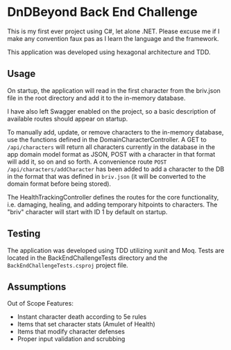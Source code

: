 # DnDBeyond Back End Challenge
This is my first ever project using C#, let alone .NET. Please excuse me if I make any convention faux pas as I learn the language and the framework.

This application was developed using hexagonal architecture and TDD.

## Usage
On startup, the application will read in the first character from the briv.json file in the root directory and add it to the in-memory database.

I have also left Swagger enabled on the project, so a basic description of available routes should appear on startup.

To manually add, update, or remove characters to the in-memory database, use the functions defined in the DomainCharacterController. A GET to `/api/characters` will return all characters currently in the database in the app domain model format as JSON, POST with a character in that format will add it, so on and so forth. A convenience route `POST /api/characters/addCharacter` has been added to add a character to the DB in the format that was defined in `briv.json` (it will be converted to the domain format before being stored).

The HealthTrackingController defines the routes for the core functionality, i.e. damaging, healing, and adding temporary hitpoints to characters. The "briv" character will start with ID 1 by default on startup. 

## Testing
The application was developed using TDD utilizing xunit and Moq. Tests are located in the BackEndChallengeTests directory and the `BackEndChallengeTests.csproj` project file. 

## Assumptions
Out of Scope Features: 
* Instant character death according to 5e rules
* Items that set character stats (Amulet of Health)
* Items that modify character defenses
* Proper input validation and scrubbing
